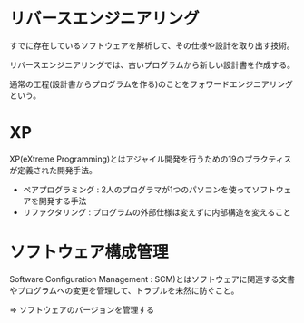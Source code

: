 # リバースエンジニアリング

すでに存在しているソフトウェアを解析して、その仕様や設計を取り出す技術。

リバースエンジニアリングでは、古いプログラムから新しい設計書を作成する。

通常の工程(設計書からプログラムを作る)のことをフォワードエンジニアリングという。

# XP

XP(eXtreme Programming)とはアジャイル開発を行うための19のプラクティスが定義された開発手法。

- ペアプログラミング : 2人のプログラマが1つのパソコンを使ってソフトウェアを開発する手法
- リファクタリング : プログラムの外部仕様は変えずに内部構造を変えること

# ソフトウェア構成管理

Software Configuration Management : SCM)とはソフトウェアに関連する文書やプログラムへの変更を管理して、トラブルを未然に防ぐこと。

=> ソフトウェアのバージョンを管理する

